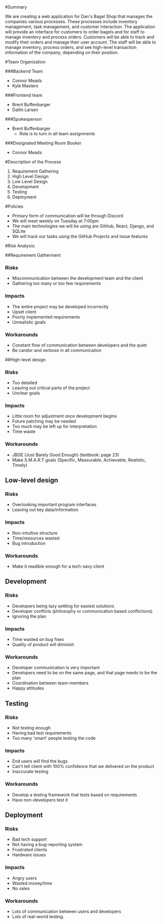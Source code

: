 #Summary

We are creating a web application for Dan's Bagel Shop that manages the companies various processes.
These processes include inventory management, task management, and customer interaction. 
The application will provide an interface for customers to order bagels and for staff to manage inventory and process orders. 
Customers will be able to track and modify their orders and manage their user account. The staff will be 
able to manage inventory, process orders, and see high-level transaction information of the company, depending on their position.


#Team Organization

###Backend Team
 - Connor Meads 
 - Kyle Masters
  
###Frontend team
- Brent Buffenbarger
- Dallin Larsen

###Spokesperson
- Brent Buffenbarger
    - Role is to turn in all team assignments
    
###Designated Meeting Room Booker
 - Connor Meads


#Description of the Process

1. Requirement Gathering
2. High Level Design
3. Low Level Design
4. Development
5. Testing
6. Deployment


#Policies

- Primary form of communication will be through Discord
- We will meet weekly on Tuesday at 7:00pm
- The main technologies we will be using are GitHub, React, Django, and SQLite
- We will track our tasks using the GitHub Projects and Issue features


#Risk Analysis:

##Requirement Gatherment 
### Risks
- Miscommunication between the development team and the client
- Gathering too many or too few requirements
### Impacts
- The entire project may be developed incorrectly
- Upset client
- Poorly implemented requirements
- Unrealistic goals 
### Workarounds
- Constant flow of communication between developers and the quiet 
- Be candor and verbose in all communication

##High-level design 
### Risks
- Too detailed
- Leaving out critical parts of the project 
- Unclear goals
### Impacts
- Little room for adjustment once development begins 
- Future patching may be needed 
- Too much may be left up for interpretation
- Time waste
### Workarounds
- JBGE (Just Barely Good Enough) (textbook: page 23)
- Make S.M.A.R.T goals (Specific, Measurable, Achievable, Realistic, Timely)

## Low-level design 
### Risks
- Overlooking important program interfaces 
- Leaving out key data/information
### Impacts
- Non-intuitive structure 
- Time/resources wasted 
- Bug introduction 
### Workarounds
- Make it readible enough for a tech-savy client

## Development
### Risks
- Developers being lazy settling for easiest solutions 
- Developer conflicts (philosophy or communication based conflictions) 
- Ignoring the plan 
### Impacts
- Time wasted on bug fixes 
- Quality of product will diminish
### Workarounds 
- Developer communication is very important 
- Developers need to be on the same page, and that page needs to be the plan 
- Coordination between team-members
- Happy attitudes

## Testing 
### Risks
- Not testing enough 
- Having bad test requirements 
- Too many 'smart' people testing the code 
### Impacts
- End users will find the bugs 
- Can't tell client with 100% confidence that we delivered on the product 
- Inaccurate testing 
### Workarounds
- Develop a testing framework that tests based on requirements 
- Have non-developers test it

## Deployment 
### Risks
- Bad tech support 
- Not having a bug-reporting system 
- Frustrated clients 
- Hardware issues
 ### Impacts
 - Angry users 
 - Wasted money/time 
 - No sales 
 ### Workarounds
 - Lots of communication between users and developers
 - Lots of real-world testing.
